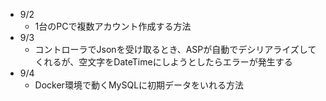 - 9/2
  - 1台のPCで複数アカウント作成する方法
- 9/3
  - コントローラでJsonを受け取るとき、ASPが自動でデシリアライズしてくれるが、空文字をDateTimeにしようとしたらエラーが発生する
- 9/4
  - Docker環境で動くMySQLに初期データをいれる方法
